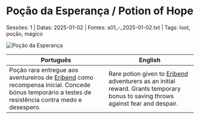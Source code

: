 
# Poção da Esperança / Potion of Hope

Sessões: 1 | Datas: 2025-01-02 | Fontes: s01_-_2025-01-02.txt | Tags: loot, poção, mágico

![Poção da Esperança](object_blank.png)

| Português | English |
|-----------|---------|
| Poção rara entregue aos aventureiros de [Eribend](eribend.md) como recompensa inicial. Concede bónus temporário a testes de resistência contra medo e desespero. | Rare potion given to [Eribend](eribend.md) adventurers as an initial reward. Grants temporary bonus to saving throws against fear and despair. |



















